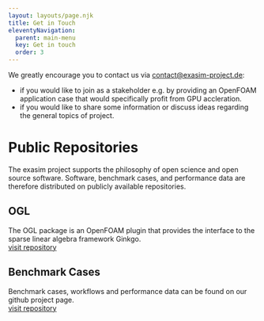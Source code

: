 ```yaml
---
layout: layouts/page.njk
title: Get in Touch
eleventyNavigation:
  parent: main-menu
  key: Get in touch
  order: 3
---
```


We greatly encourage you to contact us via [contact@exasim-project.de](mailto:contact@exasim-project.de):
 - if you would like to join as a stakeholder e.g. by providing an OpenFOAM application case that would specifically profit from GPU accleration.  
 - if you would like to share some information or discuss ideas regarding the general topics of project.

# Public Repositories

The exasim project supports the philosophy of open science and open source software. Software, benchmark cases, and performance data are therefore distributed on publicly available repositories.

## OGL
The OGL package is an OpenFOAM plugin that provides the interface to the sparse linear algebra framework Ginkgo.</br>
<a href="https://github.com/hpsim/OGL" class="arrow-link">visit repository</a>

## Benchmark Cases
Benchmark cases, workflows and performance data can be found on our github project page. </br>
<a href="https://github.com/exasim-project/" class="arrow-link">visit repository</a>
